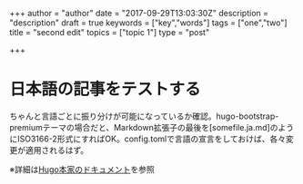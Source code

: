 +++
author = "author"
date = "2017-09-29T13:03:30Z"
description = "description"
draft = true
keywords = ["key","words"]
tags = ["one","two"]
title = "second edit"
topics = ["topic 1"]
type = "post"

+++
日本語の記事をテストする
===
ちゃんと言語ごとに振り分けが可能になっているか確認。hugo-bootstrap-premiumテーマの場合だと、Markdown拡張子の最後を[somefile.ja.md]のようにISO3166-2形式にすればOK。config.tomlで言語の宣言をしておけば、各々変更が適用されるはず。

※詳細は[Hugo本家のドキュメント](https://gohugo.io/content-management/multilingual/)を参照
